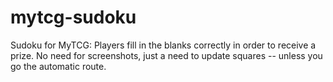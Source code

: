 # mytcg-sudoku
Sudoku for MyTCG: Players fill in the blanks correctly in order to receive a prize. No need for screenshots, just a need to update squares -- unless you go the automatic route.
